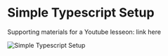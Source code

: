 # Simple Typescript Setup

Supporting materials for a Youtube lesseon: link here

![Simple Typescript Setup](href="https://cyberfountain.ams3.digitaloceanspaces.com/images/simple-typescript-setup.png")
